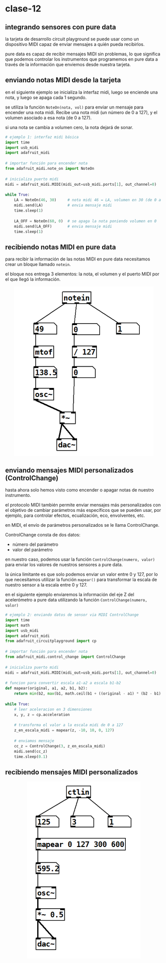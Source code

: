 # clase-12

## integrando sensores con pure data

la tarjeta de desarrollo circuit playground se puede usar como un dispositivo MIDI capaz de enviar mensajes a quién pueda recibirlos. 

pure data es capaz de recibir mensajes MIDI sin problemas, lo que significa que podemos controlar los instrumentos que programemos en pure data a través de la información que enviemos desde nuestra tarjeta.

## enviando notas MIDI desde la tarjeta

en el siguiente ejemplo se inicializa la interfaz midi, luego se enciende una nota, y luego se apaga cada 1 segundo.

se utiliza la función `NoteOn(nota, vol)` para enviar un mensaje para encender una nota midi. Recibe una nota midi (un número de 0 a 127), y el volumen asociado a esa nota (de 0 a 127).

si una nota se cambia a volumen cero, la nota dejará de sonar.

```python
# ejemplo 1: interfaz midi básica
import time
import usb_midi
import adafruit_midi

# importar función para encender nota
from adafruit_midi.note_on import NoteOn

# inicializa puerto midi
midi = adafruit_midi.MIDI(midi_out=usb_midi.ports[1], out_channel=0)  

while True:
    LA = NoteOn(46, 30)     # nota midi 46 = LA, volumen en 30 (de 0 a 127)
    midi.send(LA)           # envia mensaje midi
    time.sleep(1)
    
    LA_OFF = NoteOn(60, 0)  # se apaga la nota poniendo volumen en 0
    midi.send(LA_OFF)       # envia mensaje midi
    time.sleep(1)
```

## recibiendo notas MIDI en pure data

para recibir la información de las notas MIDI en pure data necesitamos crear un bloque llamado `notein`.

el bloque nos entrega 3 elementos: la nota, el volumen y el puerto MIDI por el que llegó la información.

<p float="left" align="middle">
<img src="./imagenes/recibiendo-notas.png">
</p>

## enviando mensajes MIDI personalizados (ControlChange)

hasta ahora solo hemos visto como encender o apagar notas de nuestro instrumento.

el protocolo MIDI también permite enviar mensajes más personalizados con el objetivo de cambiar parámetros más específicos que se pueden usar, por ejemplo, para controlar efectos, ecualización, eco, envolventes, etc.

en MIDI, el envío de parámetros personalizados se le llama ControlChange.

ControlChange consta de dos datos:
- número del parámetro
- valor del parámetro

en nuestro caso, podemos usar la función `ControlChange(numero, valor)` para enviar los valores de nuestros sensores a pure data. 

la única limitante es que solo podemos enviar un valor entre 0 y 127, por lo que necesitamos utilizar la función `mapear()` para transformar la escala de nuestro sensor a la escala entre 0 y 127. 

en el siguiente ejemplo enviaremos la información del eje Z del acelerómetro a pure data utilizando la función `ControlChange(numero, valor)`

```python
# ejemplo 2: enviando datos de sensor via MIDI ControlChange
import time
import math
import usb_midi
import adafruit_midi
from adafruit_circuitplayground import cp

# importar función para encender nota
from adafruit_midi.control_change import ControlChange

# inicializa puerto midi
midi = adafruit_midi.MIDI(midi_out=usb_midi.ports[1], out_channel=0)  

# funcion para convertir escala a1-a2 a escala b1-b2
def mapear(original, a1, a2, b1, b2):
    return min(b2, max(b1, math.ceil(b1 + ((original - a1) * (b2 - b1) / (a2 - a1)))))

while True:
    # leer aceleracion en 3 dimensiones
    x, y, z = cp.acceleration

    # transforma el valor a la escala midi de 0 a 127
    z_en_escala_midi = mapear(z, -10, 10, 0, 127) 

    # enviamos mensaje
    cc_z = ControlChange(3, z_en_escala_midi)
    midi.send(cc_z)
    time.sleep(0.1)
```

## recibiendo mensajes MIDI personalizados

<p float="left" align="middle">
<img src="./imagenes/recibiendo-cc.png">
</p>

